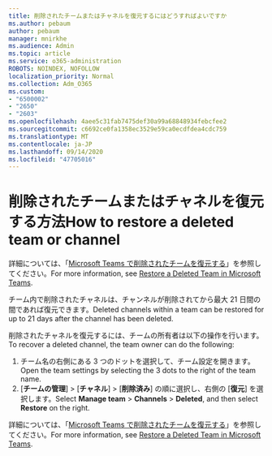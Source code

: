 ```yaml
---
title: 削除されたチームまたはチャネルを復元するにはどうすればよいですか
ms.author: pebaum
author: pebaum
manager: mnirkhe
ms.audience: Admin
ms.topic: article
ms.service: o365-administration
ROBOTS: NOINDEX, NOFOLLOW
localization_priority: Normal
ms.collection: Adm_O365
ms.custom:
- "6500002"
- "2650"
- "2603"
ms.openlocfilehash: 4aee5c31fab7475def30a99a68848934febcfee2
ms.sourcegitcommit: c6692ce0fa1358ec3529e59ca0ecdfdea4cdc759
ms.translationtype: MT
ms.contentlocale: ja-JP
ms.lasthandoff: 09/14/2020
ms.locfileid: "47705016"
---
```

# <a name="how-to-restore-a-deleted-team-or-channel"></a><span data-ttu-id="7be95-102">削除されたチームまたはチャネルを復元する方法</span><span class="sxs-lookup"><span data-stu-id="7be95-102">How to restore a deleted team or channel</span></span>

<span data-ttu-id="7be95-103">詳細については、「[Microsoft Teams で削除されたチームを復元する](https://blogs.technet.microsoft.com/skypehybridguy/2017/07/23/restoring-a-deleted-team-in-microsoft-teams)」を参照してください。</span><span class="sxs-lookup"><span data-stu-id="7be95-103">For more information, see [Restore a Deleted Team in Microsoft Teams](https://blogs.technet.microsoft.com/skypehybridguy/2017/07/23/restoring-a-deleted-team-in-microsoft-teams).</span></span>

<span data-ttu-id="7be95-104">チーム内で削除されたチャネルは、チャンネルが削除されてから最大 21 日間の間であれば復元できます。</span><span class="sxs-lookup"><span data-stu-id="7be95-104">Deleted channels within a team can be restored for up to 21 days after the channel has been deleted.</span></span>

<span data-ttu-id="7be95-105">削除されたチャネルを復元するには、チームの所有者は以下の操作を行います。</span><span class="sxs-lookup"><span data-stu-id="7be95-105">To recover a deleted channel, the team owner can do the following:</span></span>

1. <span data-ttu-id="7be95-106">チーム名の右側にある 3 つのドットを選択して、チーム設定を開きます。</span><span class="sxs-lookup"><span data-stu-id="7be95-106">Open the team settings by selecting the 3 dots to the right of the team name.</span></span>
2. <span data-ttu-id="7be95-107">[**チームの管理**] >  [**チャネル**] >  [**削除済み**] の順に選択し、右側の [**復元**] を選択します。</span><span class="sxs-lookup"><span data-stu-id="7be95-107">Select **Manage team** > **Channels** > **Deleted**, and then select **Restore** on the right.</span></span>

<span data-ttu-id="7be95-108">詳細については、「[Microsoft Teams で削除されたチームを復元する](https://blogs.technet.microsoft.com/skypehybridguy/2017/07/23/restoring-a-deleted-team-in-microsoft-teams)」を参照してください。</span><span class="sxs-lookup"><span data-stu-id="7be95-108">For more information, see [Restore a Deleted Team in Microsoft Teams](https://blogs.technet.microsoft.com/skypehybridguy/2017/07/23/restoring-a-deleted-team-in-microsoft-teams).</span></span>